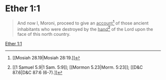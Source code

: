 # Ether 1:1

> And now I, Moroni, proceed to give an <u>account</u>[^a] of those ancient inhabitants who were destroyed by the <u>hand</u>[^b] of the Lord upon the face of this north country.

[Ether 1:1](https://www.churchofjesuschrist.org/study/scriptures/bofm/ether/1?lang=eng&id=p1#p1)


[^a]: [[Mosiah 28.19|Mosiah 28:19.]]
[^b]: [[1 Samuel 5.9|1 Sam. 5:9]]; [[Mormon 5.23|Morm. 5:23]]; [[D&C 87.6|D&C 87:6 (6-7).]]
